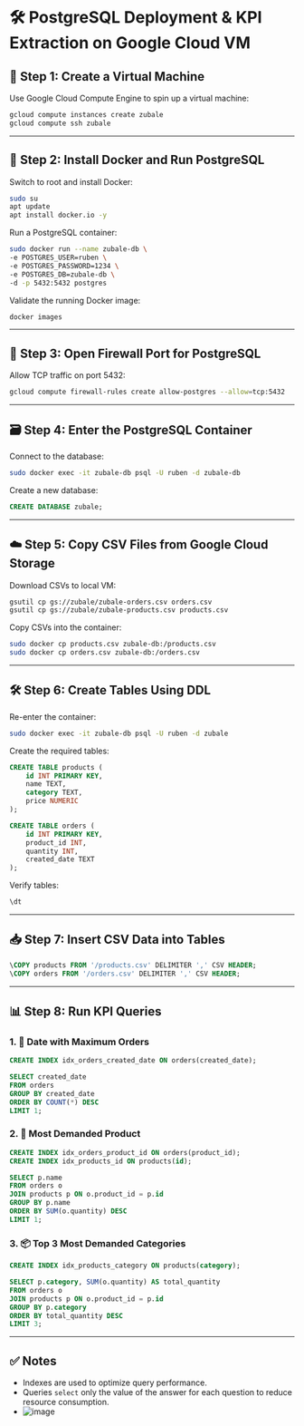 # 🛠️ PostgreSQL Deployment & KPI Extraction on Google Cloud VM

## 🚀 Step 1: Create a Virtual Machine

Use Google Cloud Compute Engine to spin up a virtual machine:

```bash
gcloud compute instances create zubale
gcloud compute ssh zubale
```

---

## 🐳 Step 2: Install Docker and Run PostgreSQL

Switch to root and install Docker:

```bash
sudo su
apt update
apt install docker.io -y
```

Run a PostgreSQL container:

```bash
sudo docker run --name zubale-db \
-e POSTGRES_USER=ruben \
-e POSTGRES_PASSWORD=1234 \
-e POSTGRES_DB=zubale-db \
-d -p 5432:5432 postgres
```

Validate the running Docker image:

```bash
docker images
```

---

## 🔐 Step 3: Open Firewall Port for PostgreSQL

Allow TCP traffic on port 5432:

```bash
gcloud compute firewall-rules create allow-postgres --allow=tcp:5432
```

---

## 🗃️ Step 4: Enter the PostgreSQL Container

Connect to the database:

```bash
sudo docker exec -it zubale-db psql -U ruben -d zubale-db
```

Create a new database:

```sql
CREATE DATABASE zubale;
```

---

## ☁️ Step 5: Copy CSV Files from Google Cloud Storage

Download CSVs to local VM:

```bash
gsutil cp gs://zubale/zubale-orders.csv orders.csv
gsutil cp gs://zubale/zubale-products.csv products.csv
```

Copy CSVs into the container:

```bash
sudo docker cp products.csv zubale-db:/products.csv
sudo docker cp orders.csv zubale-db:/orders.csv
```

---

## 🛠️ Step 6: Create Tables Using DDL

Re-enter the container:

```bash
sudo docker exec -it zubale-db psql -U ruben -d zubale
```

Create the required tables:

```sql
CREATE TABLE products (
    id INT PRIMARY KEY,
    name TEXT,
    category TEXT,
    price NUMERIC
);

CREATE TABLE orders (
    id INT PRIMARY KEY,
    product_id INT,
    quantity INT,
    created_date TEXT
);
```

Verify tables:

```sql
\dt
```

---

## 📥 Step 7: Insert CSV Data into Tables

```sql
\COPY products FROM '/products.csv' DELIMITER ',' CSV HEADER;
\COPY orders FROM '/orders.csv' DELIMITER ',' CSV HEADER;
```

---

## 📊 Step 8: Run KPI Queries

### 1. 📅 Date with Maximum Orders

```sql
CREATE INDEX idx_orders_created_date ON orders(created_date);

SELECT created_date
FROM orders
GROUP BY created_date
ORDER BY COUNT(*) DESC
LIMIT 1;
```

### 2. 🥇 Most Demanded Product

```sql
CREATE INDEX idx_orders_product_id ON orders(product_id);
CREATE INDEX idx_products_id ON products(id);  

SELECT p.name
FROM orders o
JOIN products p ON o.product_id = p.id
GROUP BY p.name
ORDER BY SUM(o.quantity) DESC
LIMIT 1;
```

### 3. 📦 Top 3 Most Demanded Categories

```sql
CREATE INDEX idx_products_category ON products(category);

SELECT p.category, SUM(o.quantity) AS total_quantity
FROM orders o
JOIN products p ON o.product_id = p.id
GROUP BY p.category
ORDER BY total_quantity DESC
LIMIT 3;
```

---

## ✅ Notes
- Indexes are used to optimize query performance.
- Queries `select` only the value of the answer for each question to reduce resource consumption.
- ![image](https://github.com/user-attachments/assets/a7da7b58-4b57-40b4-9945-34ffd22707f5)

